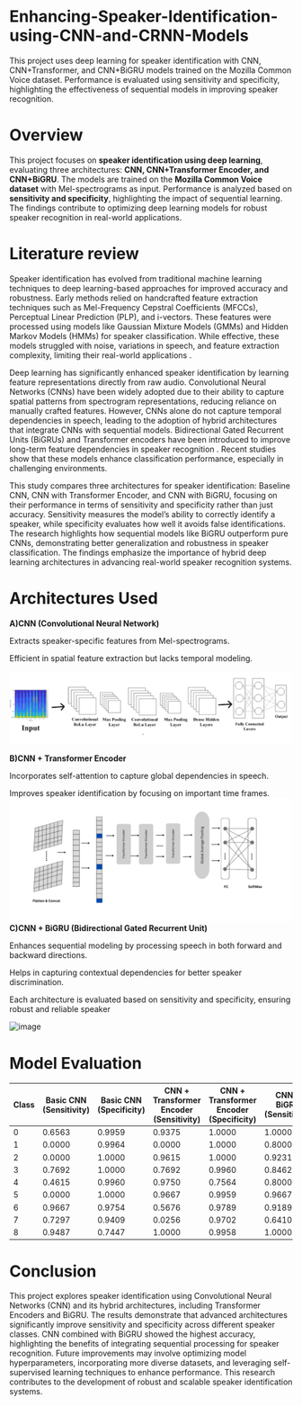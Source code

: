 # Enhancing-Speaker-Identification-using-CNN-and-CRNN-Models
This project uses deep learning for speaker identification with CNN, CNN+Transformer, and CNN+BiGRU models trained on the Mozilla Common Voice dataset. Performance is evaluated using sensitivity and specificity, highlighting the effectiveness of sequential models in improving speaker recognition.
# Overview
This project focuses on **speaker identification using deep learning**, evaluating three architectures: **CNN, CNN+Transformer Encoder, and CNN+BiGRU**. The models are trained on the **Mozilla Common Voice dataset** with Mel-spectrograms as input. Performance is analyzed based on **sensitivity and specificity**, highlighting the impact of sequential learning. The findings contribute to optimizing deep learning models for robust speaker recognition in real-world applications.
# Literature review
Speaker identification has evolved from traditional machine learning techniques to deep learning-based approaches for improved accuracy and robustness. Early methods relied on handcrafted feature extraction techniques such as Mel-Frequency Cepstral Coefficients (MFCCs), Perceptual Linear Prediction (PLP), and i-vectors. These features were processed using models like Gaussian Mixture Models (GMMs) and Hidden Markov Models (HMMs) for speaker classification. While effective, these models struggled with noise, variations in speech, and feature extraction complexity, limiting their real-world applications .

Deep learning has significantly enhanced speaker identification by learning feature representations directly from raw audio. Convolutional Neural Networks (CNNs) have been widely adopted due to their ability to capture spatial patterns from spectrogram representations, reducing reliance on manually crafted features. However, CNNs alone do not capture temporal dependencies in speech, leading to the adoption of hybrid architectures that integrate CNNs with sequential models. Bidirectional Gated Recurrent Units (BiGRUs) and Transformer encoders have been introduced to improve long-term feature dependencies in speaker recognition . Recent studies show that these models enhance classification performance, especially in challenging environments.

This study compares three architectures for speaker identification: Baseline CNN, CNN with Transformer Encoder, and CNN with BiGRU, focusing on their performance in terms of sensitivity and specificity rather than just accuracy. Sensitivity measures the model’s ability to correctly identify a speaker, while specificity evaluates how well it avoids false identifications. The research highlights how sequential models like BiGRU outperform pure CNNs, demonstrating better generalization and robustness in speaker classification. The findings emphasize the importance of hybrid deep learning architectures in advancing real-world speaker recognition systems.
# Architectures Used
**A)CNN (Convolutional Neural Network)**

Extracts speaker-specific features from Mel-spectrograms.

Efficient in spatial feature extraction but lacks temporal modeling.

![image](images/base.jpg)

**B)CNN + Transformer Encoder**

Incorporates self-attention to capture global dependencies in speech.

Improves speaker identification by focusing on important time frames.
![image](images/tran.jpg)
**C)CNN + BiGRU (Bidirectional Gated Recurrent Unit)**

Enhances sequential modeling by processing speech in both forward and backward directions.

Helps in capturing contextual dependencies for better speaker discrimination.

Each architecture is evaluated based on sensitivity and specificity, ensuring robust and reliable speaker
<br>


![image](Outputs/photo_2025-02-27_16-25-30.jpg)







# Model Evaluation


| Class | Basic CNN (Sensitivity) | Basic CNN (Specificity) | CNN + Transformer Encoder (Sensitivity) | CNN + Transformer Encoder (Specificity) | CNN + BiGRU (Sensitivity) | CNN + BiGRU (Specificity) |
|-------|-------------------------|-------------------------|-----------------------------------------|-----------------------------------------|---------------------------|---------------------------|
| 0     | 0.6563                  | 0.9959                  | 0.9375                                  | 1.0000                                  | 1.0000                    | 1.0000                    |
| 1     | 0.0000                  | 0.9964                  | 0.0000                                  | 1.0000                                  | 0.8000                    | 1.0000                    |
| 2     | 0.0000                  | 1.0000                  | 0.9615                                  | 1.0000                                  | 0.9231                    | 1.0000                    |
| 3     | 0.7692                  | 1.0000                  | 0.7692                                  | 0.9960                                  | 0.8462                    | 1.0000                    |
| 4     | 0.4615                  | 0.9960                  | 0.9750                                  | 0.7564                                  | 0.8000                    | 0.9231                    |
| 5     | 0.0000                  | 1.0000                  | 0.9667                                  | 0.9959                                  | 0.9667                    | 1.0000                    |
| 6     | 0.9667                  | 0.9754                  | 0.5676                                  | 0.9789                                  | 0.9189                    | 0.9789                    |
| 7     | 0.7297                  | 0.9409                  | 0.0256                                  | 0.9702                                  | 0.6410                    | 0.9404                    |
| 8     | 0.9487                  | 0.7447                  | 1.0000                                  | 0.9958                                  | 1.0000                    | 0.9916                    |


# Conclusion
This project explores speaker identification using Convolutional Neural Networks (CNN) and its hybrid architectures, including Transformer Encoders and BiGRU. The results demonstrate that advanced architectures significantly improve sensitivity and specificity across different speaker classes. CNN combined with BiGRU showed the highest accuracy, highlighting the benefits of integrating sequential processing for speaker recognition. Future improvements may involve optimizing model hyperparameters, incorporating more diverse datasets, and leveraging self-supervised learning techniques to enhance performance. This research contributes to the development of robust and scalable speaker identification systems.


